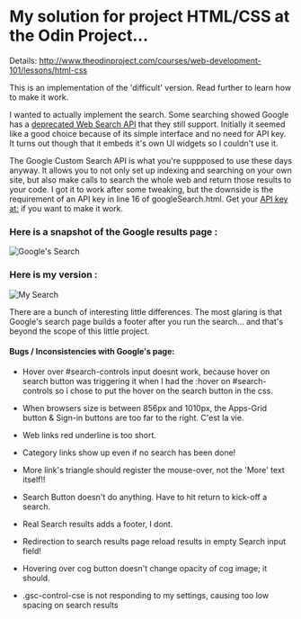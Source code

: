 # My solution for project HTML/CSS at the Odin Project...

Details:  http://www.theodinproject.com/courses/web-development-101/lessons/html-css

This is an implementation of the 'difficult' version.   Read further to learn how to make it work.

I wanted to actually implement the search.  Some searching showed Google has a [deprecated Web Search API](https://developers.google.com/web-search/) that they still support.  Initially it seemed like a good choice because of its simple interface and no need for API key.  It turns out though that it embeds it's own UI widgets so I couldn't use it.

The Google Custom Search API is what you're suppposed to use these days anyway.  It allows you to not only set up indexing and searching on your own site, but also make calls to search the whole web and return those results to your code.  I got it to work after some tweaking, but the downside is the requirement of an API key in line 16 of googleSearch.html.  Get your [API key at:](https://developers.google.com/custom-search/docs/tutorial/creatingcse) if you want to make it work.


### Here is a snapshot of the Google results page : 
![Google's Search](http://res.cloudinary.com/techblogpics/image/upload/v1393145445/screenshot-googleSearch_xnn5bt.jpg)

### Here is my version : 
![My Search](http://res.cloudinary.com/techblogpics/image/upload/v1393145445/screenshot-my-googleSearch_gfpb5p.jpg)

There are a bunch of interesting little differences.  The most glaring is that Google's search page builds a footer after you run the search... and that's beyond the scope of this little project.


#### Bugs / Inconsistencies with Google's page:
* Hover over #search-controls input doesnt work, 
	because hover on search button was triggering it when I had the :hover on #search-controls
	so i chose to put the hover on the search button in the css.

* When browsers size is between 856px and 1010px, the Apps-Grid button & Sign-in buttons
	are too far to the right.  C'est la vie.

* Web links red underline is too short.

* Category links show up even if no search has been done!

* More link's triangle should register the mouse-over, not the 'More' text itself!!

* Search Button doesn't do anything.  Have to hit return to kick-off a search.

* Real Search results adds a footer, I dont.

* Redirection to search results page reload results in empty Search input field!

* Hovering over cog button doesn't change opacity of cog image; it should.

* .gsc-control-cse is not responding to my settings, causing too low spacing on search results


